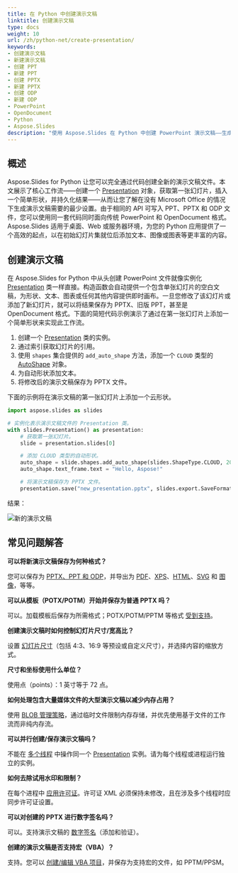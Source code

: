 ```yaml
---
title: 在 Python 中创建演示文稿
linktitle: 创建演示文稿
type: docs
weight: 10
url: /zh/python-net/create-presentation/
keywords:
- 创建演示文稿
- 新建演示文稿
- 创建 PPT
- 新建 PPT
- 创建 PPTX
- 新建 PPTX
- 创建 ODP
- 新建 ODP
- PowerPoint
- OpenDocument
- Python
- Aspose.Slides
description: "使用 Aspose.Slides 在 Python 中创建 PowerPoint 演示文稿——生成 PPT、PPTX 和 ODP 文件，享受 OpenDocument 支持，并以编程方式保存，确保可靠的结果。"
---
```


## **概述**

Aspose.Slides for Python 让您可以完全通过代码创建全新的演示文稿文件。本文展示了核心工作流——创建一个 [Presentation](https://reference.aspose.com/slides/python-net/aspose.slides/presentation/) 对象，获取第一张幻灯片，插入一个简单形状，并持久化结果——从而让您了解在没有 Microsoft Office 的情况下生成演示文稿需要的最少设置。由于相同的 API 可写入 PPT、PPTX 和 ODP 文件，您可以使用同一套代码同时面向传统 PowerPoint 和 OpenDocument 格式。Aspose.Slides 适用于桌面、Web 或服务器环境，为您的 Python 应用提供了一个高效的起点，以在初始幻灯片集就位后添加文本、图像或图表等更丰富的内容。

## **创建演示文稿**

在 Aspose.Slides for Python 中从头创建 PowerPoint 文件就像实例化 [Presentation](https://reference.aspose.com/slides/python-net/aspose.slides/presentation/) 类一样直接。构造函数会自动提供一个包含单张幻灯片的空白文稿，为形状、文本、图表或任何其他内容提供即时画布。一旦您修改了该幻灯片或添加了新幻灯片，就可以将结果保存为 PPTX、旧版 PPT，甚至是 OpenDocument 格式。下面的简短代码示例演示了通过在第一张幻灯片上添加一个简单形状来实现此工作流。

1. 创建一个 [Presentation](https://reference.aspose.com/slides/python-net/aspose.slides/presentation/) 类的实例。  
2. 通过索引获取幻灯片的引用。  
3. 使用 `shapes` 集合提供的 `add_auto_shape` 方法，添加一个 `CLOUD` 类型的 [AutoShape](https://reference.aspose.com/slides/python-net/aspose.slides/autoshape/) 对象。  
4. 为自动形状添加文本。  
5. 将修改后的演示文稿保存为 PPTX 文件。

下面的示例将在演示文稿的第一张幻灯片上添加一个云形状。

```py
import aspose.slides as slides

# 实例化表示演示文稿文件的 Presentation 类。
with slides.Presentation() as presentation:
    # 获取第一张幻灯片。
    slide = presentation.slides[0]

    # 添加 CLOUD 类型的自动形状。
    auto_shape = slide.shapes.add_auto_shape(slides.ShapeType.CLOUD, 20, 20, 200, 80)
    auto_shape.text_frame.text = "Hello, Aspose!"

    # 将演示文稿保存为 PPTX 文件。
    presentation.save("new_presentation.pptx", slides.export.SaveFormat.PPTX)
```

结果：

![新的演示文稿](new_presentation.png)

## **常见问题解答**

**可以将新演示文稿保存为何种格式？**

您可以保存为 [PPTX、PPT 和 ODP](/slides/zh/python-net/save-presentation/)，并导出为 [PDF](/slides/zh/python-net/convert-powerpoint-to-pdf/)、[XPS](/slides/zh/python-net/convert-powerpoint-to-xps/)、[HTML](/slides/zh/python-net/convert-powerpoint-to-html/)、[SVG](/slides/zh/python-net/convert-powerpoint-to-png/) 和 [图像](/slides/zh/python-net/convert-powerpoint-to-png/)，等等。

**可以从模板（POTX/POTM）开始并保存为普通 PPTX 吗？**

可以。加载模板后保存为所需格式；POTX/POTM/PPTM 等格式 [受到支持](/slides/zh/python-net/supported-file-formats/)。

**创建演示文稿时如何控制幻灯片尺寸/宽高比？**

设置 [幻灯片尺寸](/slides/zh/python-net/slide-size/)（包括 4:3、16:9 等预设或自定义尺寸），并选择内容的缩放方式。

**尺寸和坐标使用什么单位？**

使用点（points）：1 英寸等于 72 点。

**如何处理包含大量媒体文件的大型演示文稿以减少内存占用？**

使用 [BLOB 管理策略](/slides/zh/python-net/manage-blob/)，通过临时文件限制内存存储，并优先使用基于文件的工作流而非纯内存流。

**可以并行创建/保存演示文稿吗？**

不能在 [多个线程](/slides/zh/python-net/multithreading/) 中操作同一个 [Presentation](https://reference.aspose.com/slides/python-net/aspose.slides/presentation/) 实例。请为每个线程或进程运行独立的实例。

**如何去除试用水印和限制？**

在每个进程中 [应用许可证](/slides/zh/python-net/licensing/)。许可证 XML 必须保持未修改，且在涉及多个线程时应同步许可证设置。

**可以对创建的 PPTX 进行数字签名吗？**

可以。支持演示文稿的 [数字签名](/slides/zh/python-net/digital-signature-in-powerpoint/)（添加和验证）。

**创建的演示文稿是否支持宏（VBA）？**

支持。您可以 [创建/编辑 VBA 项目](/slides/zh/python-net/presentation-via-vba/)，并保存为支持宏的文件，如 PPTM/PPSM。